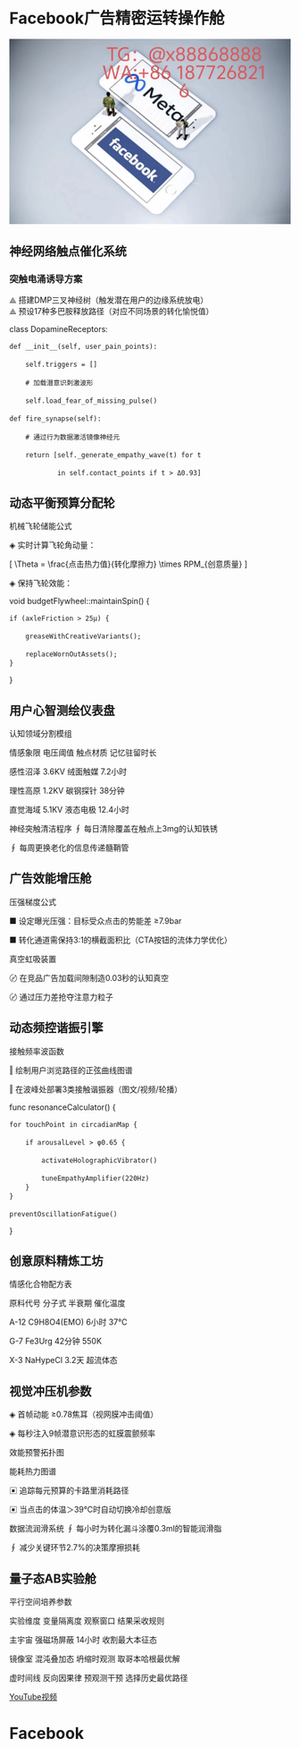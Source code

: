 # Facebook广告精密运转操作舱
![替代文字](93a3c1560684534eb17a3aac0182183.jpg)
## 神经网络触点催化系统
### 突触电涌诱导方案
⟁ 搭建DMP三叉神经树（触发潜在用户的边缘系统放电）  
⟁ 预设17种多巴胺释放路径（对应不同场景的转化愉悦值）

class DopamineReceptors:

    def __init__(self, user_pain_points):
    
        self.triggers = []
        
        # 加载潜意识刺激波形
        
        self.load_fear_of_missing_pulse()
    
    def fire_synapse(self):
    
        # 通过行为数据激活镜像神经元
        
        return [self._generate_empathy_wave(t) for t 
        
                in self.contact_points if t > Δ0.93]
                
动态平衡预算分配轮
---
机械飞轮储能公式

◈ 实时计算飞轮角动量：

[ \Theta = \frac{点击热力值}{转化摩擦力} \times RPM_{创意质量} ]

◈ 保持飞轮效能：

<CPP>
  
void budgetFlywheel::maintainSpin() {

    if (axleFriction > 25μ) {
    
        greaseWithCreativeVariants();
        
        replaceWornOutAssets();
    }
}

用户心智测绘仪表盘
---
认知领域分割模组

情感象限	电压阈值	触点材质	记忆驻留时长

感性沼泽	3.6KV	绒面触媒	7.2小时

理性高原	1.2KV	碳钢探针	38分钟

直觉海域	5.1KV	液态电极	12.4小时

神经突触清洁程序
∮ 每日清除覆盖在触点上3mg的认知铁锈

∮ 每周更换老化的信息传递髓鞘管

广告效能增压舱
---
压强梯度公式

■ 设定曝光压强：目标受众点击的势能差 ≥7.9bar

■ 转化通道需保持3:1的横截面积比（CTA按钮的流体力学优化）

真空虹吸装置

〄 在竞品广告加载间隙制造0.03秒的认知真空

〄 通过压力差抢夺注意力粒子

动态频控谐振引擎
---
接触频率波函数

‖ 绘制用户浏览路径的正弦曲线图谱

‖ 在波峰处部署3类接触谐振器（图文/视频/轮播）

<GO>
  
func resonanceCalculator() {

    for touchPoint in circadianMap {
    
        if arousalLevel > φ0.65 {
        
            activateHolographicVibrator()
            
            tuneEmpathyAmplifier(220Hz) 
        }
    }
    
    preventOscillationFatigue()
}

创意原料精炼工坊
---
情感化合物配方表

原料代号	分子式	半衰期	催化温度

A-12	C9H8O4(EMO)	6小时	37℃

G-7	Fe3Urg	42分钟	550K

X-3	NaHypeCl	3.2天	超流体态

视觉冲压机参数
---
◈ 首帧动能 ≥0.78焦耳（视网膜冲击阈值）

◈ 每秒注入9帧潜意识形态的虹膜震颤频率

效能预警拓扑图

能耗热力图谱

▣ 追踪每元预算的卡路里消耗路径

▣ 当点击的体温＞39℃时自动切换冷却创意版

数据流润滑系统
∮ 每小时为转化漏斗涂覆0.3ml的智能润滑脂

∮ 减少关键环节2.7%的决策摩擦损耗

量子态AB实验舱
---
平行空间培养参数

实验维度	变量隔离度	观察窗口	结果采收规则

主宇宙	强磁场屏蔽	14小时	收割最大本征态

镜像室	混沌叠加态	坍缩时观测	取哥本哈根最优解

虚时间线	反向因果律	预观测干预	选择历史最优路径

[YouTube视频](https://youtube.com/shorts/eCPpV9WwIs4?feature=share)
# Facebook
